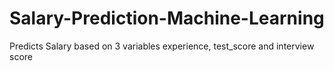 # Salary-Prediction-Machine-Learning
Predicts Salary based on 3 variables experience, test_score and interview score
